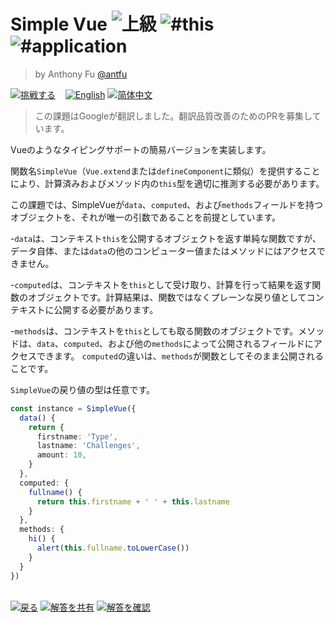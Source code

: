 <!--info-header-start--><h1>Simple Vue <img src="https://img.shields.io/badge/-%E4%B8%8A%E7%B4%9A-red" alt="上級"/> <img src="https://img.shields.io/badge/-%23this-999" alt="#this"/> <img src="https://img.shields.io/badge/-%23application-999" alt="#application"/></h1><blockquote><p>by Anthony Fu <a href="https://github.com/antfu" target="_blank">@antfu</a></p></blockquote><p><a href="https://tsch.js.org/6/play/ja" target="_blank"><img src="https://img.shields.io/badge/-%E6%8C%91%E6%88%A6%E3%81%99%E3%82%8B-3178c6?logo=typescript" alt="挑戦する"/></a> &nbsp;&nbsp;&nbsp;<a href="./README.md" target="_blank"><img src="https://img.shields.io/badge/-English-gray" alt="English"/></a>  <a href="./README.zh-CN.md" target="_blank"><img src="https://img.shields.io/badge/-%E7%AE%80%E4%BD%93%E4%B8%AD%E6%96%87-gray" alt="简体中文"/></a> </p><!--info-header-end-->

> この課題はGoogleが翻訳しました。翻訳品質改善のためのPRを募集しています。

Vueのようなタイピングサポートの簡易バージョンを実装します。

関数名`SimpleVue`（`Vue.extend`または`defineComponent`に類似）を提供することにより、計算済みおよびメソッド内の`this`型を適切に推測する必要があります。

この課題では、SimpleVueが`data`、`computed`、および`methods`フィールドを持つオブジェクトを、それが唯一の引数であることを前提としています。

-`data`は、コンテキスト`this`を公開するオブジェクトを返す単純な関数ですが、データ自体、または`data`の他のコンピューター値またはメソッドにはアクセスできません。

-`computed`は、コンテキストを`this`として受け取り、計算を行って結果を返す関数のオブジェクトです。計算結果は、関数ではなくプレーンな戻り値としてコンテキストに公開する必要があります。

-`methods`は、コンテキストを`this`としても取る関数のオブジェクトです。メソッドは、`data`、`computed`、および他の`methods`によって公開されるフィールドにアクセスできます。 `computed`の違いは、`methods`が関数としてそのまま公開されることです。

`SimpleVue`の戻り値の型は任意です。

```ts
const instance = SimpleVue({
  data() {
    return {
      firstname: 'Type',
      lastname: 'Challenges',
      amount: 10,
    }
  },
  computed: {
    fullname() {
      return this.firstname + ' ' + this.lastname
    }
  },
  methods: {
    hi() {
      alert(this.fullname.toLowerCase())
    }
  }
})
```

<!--info-footer-start--><br><a href="../../README.ja.md" target="_blank"><img src="https://img.shields.io/badge/-%E6%88%BB%E3%82%8B-grey" alt="戻る"/></a> <a href="https://tsch.js.org/6/answer/ja" target="_blank"><img src="https://img.shields.io/badge/-%E8%A7%A3%E7%AD%94%E3%82%92%E5%85%B1%E6%9C%89-teal" alt="解答を共有"/></a> <a href="https://tsch.js.org/6/solutions" target="_blank"><img src="https://img.shields.io/badge/-%E8%A7%A3%E7%AD%94%E3%82%92%E7%A2%BA%E8%AA%8D-de5a77?logo=awesome-lists&logoColor=white" alt="解答を確認"/></a> <!--info-footer-end-->